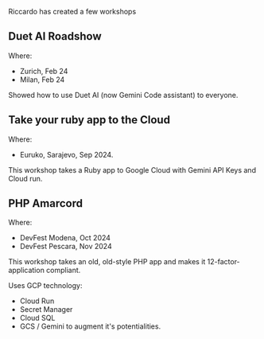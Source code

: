 
Riccardo has created a few workshops

## Duet AI Roadshow

Where:

* Zurich, Feb 24
* Milan, Feb 24

Showed how to use Duet AI (now Gemini Code assistant) to everyone.

## Take your ruby app to the Cloud

Where:
*  Euruko, Sarajevo, Sep 2024.

This workshop takes a Ruby app to Google Cloud with Gemini API Keys and Cloud run.

## PHP Amarcord

Where:

* DevFest Modena, Oct 2024
* DevFest Pescara, Nov 2024

This workshop takes an old, old-style PHP app and makes it 12-factor-application compliant.

Uses GCP technology:

* Cloud Run
* Secret Manager
* Cloud SQL
* GCS / Gemini to augment it's potentialities.
